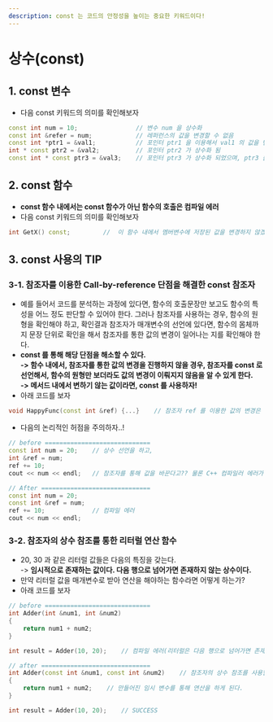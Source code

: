 ```yaml
---
description: const 는 코드의 안정성을 높이는 중요한 키워드이다!
---
```


# 상수(const)

## 1. const 변수

* 다음 const 키워드의 의미를 확인해보자

```cpp
const int num = 10;                // 변수 num 을 상수화
const int &refer = num;            // 레퍼런스의 값을 변경할 수 없음
const int *ptr1 = &val1;           // 포인터 ptr1 을 이용해서 val1 의 값을 변경할 수 없음
int * const ptr2 = &val2;          // 포인터 ptr2 가 상수화 됨    
const int * const ptr3 = &val3;    // 포인터 ptr3 가 상수화 되었으며, ptr3 를 이용해서 val3 의 값을 변경할 수 없음
```

## 2. const 함수

* **const 함수 내에서는 const 함수가 아닌 함수의 호출은 컴파일 에러**
* 다음 const 키워드의 의미를 확인해보자

```cpp
int GetX() const;         //  이 함수 내에서 멤버변수에 저장된 값을 변경하지 않겠다.
```

## 3. const 사용의 TIP

### 3-1. 참조자를 이용한 Call-by-reference 단점을 해결한 const 참조자

* 예를 들어서 코드를 분석하는 과정에 있다면, 함수의 호출문장만 보고도 함수의 특성을 어느 정도 판단할 수 있어야 한다. 그러나 참조자를 사용하는 경우, 함수의 원형을 확인해야 하고, 확인결과 참조자가 매개변수의 선언에 있다면, 함수의 몸체까지 문장 단위로 확인을 해서 참조자를 통한 값의 변경이 일어나는 지를 확인해야 한다.&#x20;
* **const 를 통해 해당 단점을 해소할 수 있다.** \
  **-> 함수 내에서, 참조자를 통한 값의 변경을 진행하지 않을 경우, 참조자를 const 로 선언해서, 함수의 원형만 보더라도 값의 변경이 이뤄지지 않음을 알 수  있게 한다.**\
  **-> 메서드 내에서 변하기 않는 값이라면, const 를 사용하자!**
* 아래 코드를 보자&#x20;

```cpp
void HappyFunc(const int &ref) {...}    // 참조자 ref 를 이용한 값의 변경은 하지 않겠다. 
```

* 다음의 논리적인 허점을 주의하자..!

```cpp
// before =============================
const int num = 20;    // 상수 선언을 하고, 
int &ref = num;
ref += 10;
cout << num << endl;   // 참조자를 통해 값을 바꾼다고?? 물론 C++ 컴파일러 에러가 발생한다.

// After ==============================
const int num = 20;
const int &ref = num;
ref += 10;             // 컴파일 에러
cout << num << endl;
```

### 3-2. 참조자의 상수 참조를 통한 리터럴 연산 함수

* 20, 30 과 같은 리터럴 값들은 다음의 특징을 갖는다. \
  \-> **임시적으로 존재하는 값이다. 다음 행으로 넘어가면 존재하지 않는 상수이다.**&#x20;
* 만약 리터럴 값을 매개변수로 받아 연산을 해야하는 함수라면 어떻게 하는가?&#x20;
* 아래 코드를 보자

```cpp
// before =============================
int Adder(int &num1, int &num2)
{
    return num1 + num2;
}

int result = Adder(10, 20);    // 컴파일 에러(리터럴은 다음 행으로 넘어가면 존재하지 않는 상수이다)

// after ==============================
int Adder(const int &num1, const int &num2)    // 참조자의 상수 참조를 사용할 때, 임시 변수를 생성하게 된다. 
{
    return num1 + num2;    // 만들어진 임시 변수를 통해 연산을 하게 된다.
}

int result = Adder(10, 20);    // SUCCESS
```
